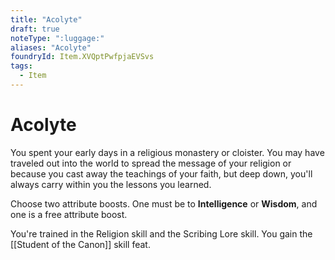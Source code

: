 ```yaml
---
title: "Acolyte"
draft: true
noteType: ":luggage:"
aliases: "Acolyte"
foundryId: Item.XVQptPwfpjaEVSvs
tags:
  - Item
---
```


# Acolyte

You spent your early days in a religious monastery or cloister. You may have traveled out into the world to spread the message of your religion or because you cast away the teachings of your faith, but deep down, you'll always carry within you the lessons you learned.

Choose two attribute boosts. One must be to **Intelligence** or **Wisdom**, and one is a free attribute boost.

You're trained in the Religion skill and the Scribing Lore skill. You gain the [[Student of the Canon]] skill feat.
